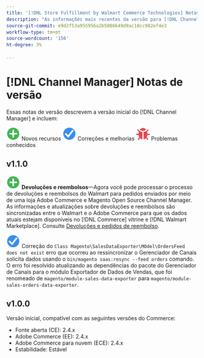 ```yaml
---
title: '[!DNL Store Fulfillment by Walmart Commerce Technologies] Notas de versão'
description: "As informações mais recentes da versão para [!DNL Channel Manager] do Adobe Commerce."
source-git-commit: e9d2f53a955956a2b5086649d9ac18cc982ef4e3
workflow-type: tm+mt
source-wordcount: '156'
ht-degree: 3%

---
```


# [!DNL Channel Manager] Notas de versão

Essas notas de versão descrevem a versão inicial do [!DNL Channel Manager] e incluem:

![Novo](../assets/new.svg) Novos recursos
![Problema corrigido](../assets/fix.svg) Correções e melhorias
![Problema conhecido](../assets/bug.svg) Problemas conhecidos


## v1.1.0

![Novo](../assets/new.svg)<!--CHAN-5204--> **Devoluções e reembolsos**—Agora você pode processar o processo de devoluções e reembolsos do Walmart para pedidos enviados por meio de uma loja Adobe Commerce e Magento Open Source Channel Manager. As informações e atualizações sobre devoluções e reembolsos são sincronizadas entre o Walmart e o Adobe Commerce para que os dados atuais estejam disponíveis no [!DNL Commerce] vitrine e [!DNL Walmart Marketplace]. Consulte [Devoluções e pedidos de reembolso](return-refund-orders.md).

![Fixo](../assets/fix.svg)<!--CHAN-5661--> Correção do `Class Magento\SalesDataExporter\MOdel\OrdersFeed does not exist` erro que ocorreu ao ressincronizar o Gerenciador de Canais solicita dados usando o `bin/magento saas:resync --feed orders` comando. O erro foi resolvido atualizando as dependências do pacote do Gerenciador de Canais para o módulo Exportador de Dados de Vendas, que foi renomeado de `magento/module-sales-data-exporter` para `magento/module-sales-orders-data-exporter`.

## v1.0.0

Versão inicial, compatível com as seguintes versões do Commerce:

* Fonte aberta (CE): 2.4.x
* Adobe Commerce (EE): 2.4.x
* Adobe Commerce para nuvem (ECE): 2.4.x
* Estabilidade: Estável
